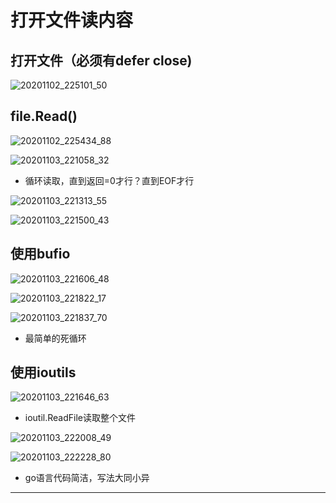 # 打开文件读内容

## 打开文件（必须有defer close)

![20201102_225101_50](image/20201102_225101_50.png)


## file.Read()

![20201102_225434_88](image/20201102_225434_88.png)

![20201103_221058_32](image/20201103_221058_32.png)

* 循环读取，直到返回=0才行？直到EOF才行

![20201103_221313_55](image/20201103_221313_55.png)

![20201103_221500_43](image/20201103_221500_43.png)

## 使用bufio

![20201103_221606_48](image/20201103_221606_48.png)

![20201103_221822_17](image/20201103_221822_17.png)

![20201103_221837_70](image/20201103_221837_70.png)

* 最简单的死循环

## 使用ioutils

![20201103_221646_63](image/20201103_221646_63.png)

* ioutil.ReadFile读取整个文件

![20201103_222008_49](image/20201103_222008_49.png)

![20201103_222228_80](image/20201103_222228_80.png)

* go语言代码简洁，写法大同小异

---
